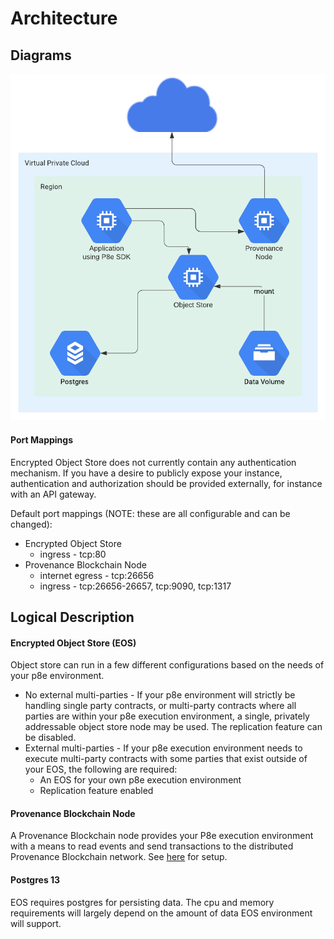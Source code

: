 # Architecture

## Diagrams

![P8e Execution Environment](../../.gitbook/assets/single-node-object-store-3-.png)

#### Port Mappings

Encrypted Object Store does not currently contain any authentication mechanism. If you have a desire to publicly expose your instance, authentication and authorization should be provided externally, for instance with an API gateway.

Default port mappings \(NOTE: these are all configurable and can be changed\):

* Encrypted Object Store
  * ingress - tcp:80
* Provenance Blockchain Node
  * internet egress - tcp:26656
  * ingress - tcp:26656-26657, tcp:9090, tcp:1317

## Logical Description

#### Encrypted Object Store \(EOS\)

Object store can run in a few different configurations based on the needs of your p8e environment.

* No external multi-parties - If your p8e environment will strictly be handling single party contracts, or multi-party contracts where all parties are within your p8e execution environment, a single, privately addressable object store node may be used. The replication feature can be disabled.
* External multi-parties - If your p8e execution environment needs to execute multi-party contracts with some parties that exist outside of your EOS, the following are required:
  * An  EOS for your own p8e execution environment
  * Replication feature enabled

#### Provenance Blockchain Node

A Provenance Blockchain node provides your P8e execution environment with a means to read events and send transactions to the distributed Provenance Blockchain network. See [here](../../blockchain/running-a-node/running-a-node-1/) for setup.

#### Postgres 13

EOS requires postgres for persisting data. The cpu and memory requirements will largely depend on the amount of data EOS environment will support.

